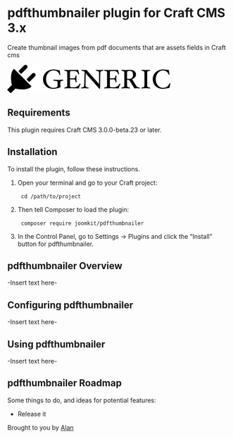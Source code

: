 # pdfthumbnailer plugin for Craft CMS 3.x

Create thumbnail images from pdf documents that are assets fields in Craft cms

![Screenshot](resources/img/plugin-logo.png)

## Requirements

This plugin requires Craft CMS 3.0.0-beta.23 or later.

## Installation

To install the plugin, follow these instructions.

1. Open your terminal and go to your Craft project:

        cd /path/to/project

2. Then tell Composer to load the plugin:

        composer require joomkit/pdfthumbnailer

3. In the Control Panel, go to Settings → Plugins and click the “Install” button for pdfthumbnailer.

## pdfthumbnailer Overview

-Insert text here-

## Configuring pdfthumbnailer

-Insert text here-

## Using pdfthumbnailer

-Insert text here-

## pdfthumbnailer Roadmap

Some things to do, and ideas for potential features:

* Release it

Brought to you by [Alan](https://www.joomkit.com)
